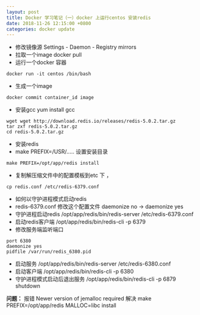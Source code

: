 ```yaml
---
layout: post
title: Docker 学习笔记（一）docker 上运行centos 安装redis
date: 2018-11-26 12:15:00 +0800
categories: docker update
---
```

+ 修改镜像源 Settings - Daemon  - Registry mirrors
+ 拉取一个image docker pull
+ 运行一个docker 容器
```
docker run -it centos /bin/bash
```
+ 生成一个image
```
docker commit container_id image
```
+ 安装gcc   yum install gcc
```
wget wget http://download.redis.io/releases/redis-5.0.2.tar.gz
tar zxf redis-5.0.2.tar.gz
cd redis-5.0.2.tar.gz
```
+ 安装redis
+ make PREFIX=/USR/.....  设置安装目录
```
make PREFIX=/opt/app/redis install
```
+ 复制解压缩文件中的配置模板到etc 下  ，
```
cp redis.conf /etc/redis-6379.conf
```
+ 如何以守护进程模式启动redis
+ redis-6379.conf 修改这个配置文件 daemonize no -> daemonize yes
+ 守护进程启动redis  /opt/app/redis/bin/redis-server /etc/redis-6379.conf
+ 启动redis客户端  /opt/app/redis/bin/redis-cli -p 6379
+ 修改服务端监听端口
```
port 6380
daemonize yes
pidfile /var/run/redis_6380.pid
```
+ 启动服务  /opt/app/redis/bin/redis-server /etc/redis-6380.conf
+ 启动客户端 /opt/app/redis/bin/redis-cli -p 6380
+ 守护进程模式启动后退出服务  /opt/app/redis/bin/redis-cli -p 6879 shutdown

**问题：**
报错 Newer version of jemalloc required
解决 make PREFIX=/opt/app/redis MALLOC=libc install
